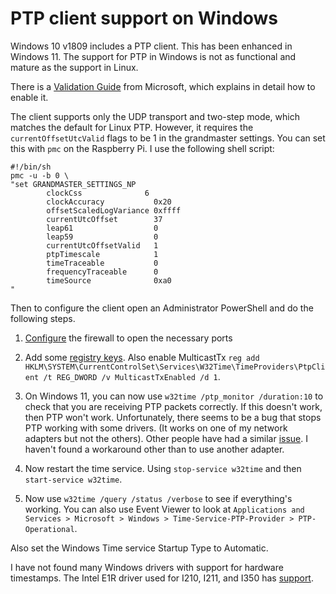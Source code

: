 # PTP client support on Windows

Windows 10 v1809 includes a PTP client. This has been enhanced in Windows 11. The support for PTP in Windows is not as functional and mature as the support in Linux. 

There is a [Validation Guide](https://github.com/microsoft/W32Time/tree/master/Precision%20Time%20Protocol/docs) from Microsoft, which explains in detail how to enable it.

The client supports only the UDP transport and two-step mode, which matches the default for Linux PTP. However, it requires the `currentOffsetUtcValid` flags  to be 1 in the grandmaster settings.  You can set this with `pmc` on the Raspberry Pi. I use the following shell script:

```
#!/bin/sh
pmc -u -b 0 \
"set GRANDMASTER_SETTINGS_NP
        clockCss              6
        clockAccuracy           0x20
        offsetScaledLogVariance 0xffff
        currentUtcOffset        37
        leap61                  0
        leap59                  0
        currentUtcOffsetValid   1
        ptpTimescale            1
        timeTraceable           0
        frequencyTraceable      0
        timeSource              0xa0
"
```

Then to configure the client open an Administrator PowerShell and do the following steps.

1. [Configure](https://github.com/microsoft/W32Time/blob/master/Precision%20Time%20Protocol/Windows%20Configuration%20Helpers/PTPFirewall.txt) the firewall to open the necessary ports

2. Add some [registry keys](https://github.com/microsoft/W32Time/blob/master/Precision%20Time%20Protocol/Windows%20Configuration%20Helpers/PTPClientConfig.txt). Also enable MulticastTx `reg add HKLM\SYSTEM\CurrentControlSet\Services\W32Time\TimeProviders\PtpClient /t REG_DWORD /v MulticastTxEnabled /d 1`.

3. On Windows 11, you can now use `w32time /ptp_monitor /duration:10` to check that you are receiving PTP packets correctly. If this doesn't work, then PTP won't work. Unfortunately, there seems to be a bug that stops PTP working with some drivers. (It works on one of my network adapters but not the others). Other people have had a similar [issue](https://github.com/microsoft/SDN/issues/438). I haven't found a workaround other than to use another adapter.

4. Now restart the time service. Using `stop-service w32time` and then `start-service w32time`.

5. Now use `w32time /query /status /verbose` to see if everything's working. You can also use Event Viewer to look at  `Applications and Services > Microsoft > Windows > Time-Service-PTP-Provider > PTP-Operational`.

Also set the Windows Time service Startup Type to Automatic.

I have not found many Windows drivers with support for hardware timestamps. The Intel E1R driver used for I210, I211, and I350 has [support](https://www.intel.com/content/www/us/en/support/articles/000033862/ethernet-products.html).

